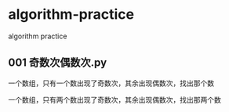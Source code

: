 # algorithm-practice

algorithm practice

## 001 奇数次偶数次.py

一个数组，只有一个数出现了奇数次，其余出现偶数次，找出那个数

一个数组，只有两个数出现了奇数次，其余出现偶数次，找出那两个数


